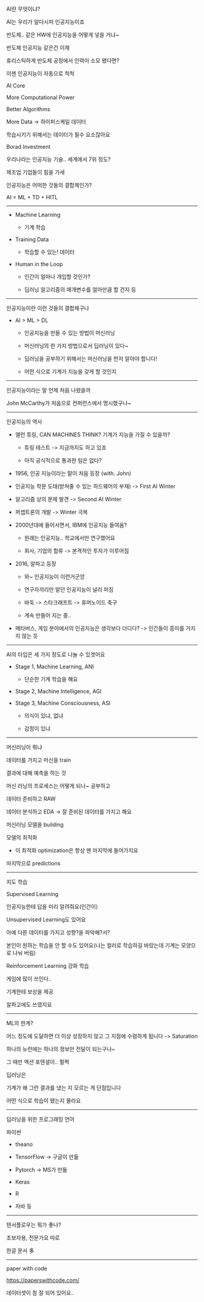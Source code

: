 AI란 무엇이냐? 

AI는 우리가 알다시피 인공지능이죠 

 

반도체.. 같은 HW에 인공지능을 어떻게 넣을 거냐~ 

 

반도체 인공지능 같은건 이제 

휴리스틱하게 반도체 공정에서 인력이 소모 됐다면? 

이젠 인공지능이 자동으로 척척 

 

AI Core 

More Computational Power 

Better Algorithms 

More Data -> 하이퍼스케일 데이터 

학습시키기 위해서는 데이터가 필수 요소잖아요 

Borad Investment 

 

우리나라는 인공지능 기술.. 세계에서 7위 정도? 

제조업 기업들이 힘을 가세 

인공지능은 어떠한 것들의 결합체인가? 

AI = ML + TD + HITL 

--- 

- Machine Learning 

    - 기계 학습 

- Training Data 

    - 학습할 수 있는! 데이터 

- Human in the Loop 

    - 인간이 얼마나 개입할 것인가? 

    - 딥러닝 알고리즘의 매개변수를 얼마만큼 할 건지 등 

 ---

인공지능이란 이런 것들의 결합체구나 

- AI > ML > DL 

    - 인공지능을 만들 수 있는 방법이 머신러닝 

    - 머신러닝의 한 가지 방법으로서 딥러닝이 있다~ 

    - 딥러닝을 공부하기 위해서는 머신러닝을 먼저 알아야 합니다! 

    - 어떤 식으로 기계가 지능을 갖게 할 것인지 

 ---

인공지능이라는 말 언제 처음 나왔을까 

John McCarthy가 처음으로 컨퍼런스에서 명시했구나~ 

---

인공지능의 역사 

- 앨런 튜링, CAN MACHINES THINK? 기계가 지능을 가질 수 있을까? 

    - 튜링 테스트 -> 지금까지도 하고 있죠 

    - 아직 공식적으로 통과한 팀은 없다? 

- 1956, 인공 지능이라는 말이 처음 등장 (with. John) 

- 인공지능 학문 도태(받쳐줄 수 있는 하드웨어의 부재) -> First AI Winter 

- 알고리즘 상의 문제 발견 -> Second AI Winter 

- 퍼셉트론의 개발 -> Winter 극복 

- 2000년대에 들어서면서, IBM에 인공지능 들여옴? 

    - 원래는 인공지능.. 학교에서만 연구했어요 

    - 회사, 기업의 합류 -> 본격적인 투자가 이루어짐 

- 2016, 알파고 등장 

    - 와~ 인공지능이 이런거군앙 

    - 연구자끼리만 알던 인공지능이 널리 퍼짐 

    - 바둑 -> 스타크래프트 -> 휴머노이드 축구 

    - 계속 만들어 지는 중.. 

- 메타버스, 게임 분야에서의 인공지능은 생각보다 더디다? -> 인간들이 흥미를 가지지 않는 듯 

---

AI의 타입은 세 가지 정도로 나눌 수 있겟어요 

- Stage 1, Machine Learning, ANI 

    - 단순한 기계 학습을 해요 

- Stage 2, Machine Intelligence, AGI 

- Stage 3, Machine Consciousness, ASI 

    - 의식이 있냐, 없냐 

    - 감정이 있냐 

---

머신러닝이 뭐냐 

데이터를 가지고 머신을 train 

결과에 대해 예측을 하는 것 

 

머신 러닝의 프로세스는 어떻게 되나~ 공부하고 

데이터 준비하고 RAW 

데이터 분석하고 EDA -> 잘 준비된 데이터를 가지고 해요 

머신러닝 모델을 building 

모델의 최적화 

- 이 최적화 optimization은 항상 맨 마지막에 들어가지요 

마지막으로 predictions 

---

지도 학습 

Supervised Learning 

인공지능한테 답을 미리 알려줘요(인간이) 

 

Unsupervised Learning도 있어요 

아예 다른 데이터를 가지고 성향?을 파악해?서? 

본인이 원하는 학습을 안 할 수도 있어요(나는 컬러로 학습하길 바랐는데 기계는 모양으로 나눠 버림)  



Reinforcement Learning 강화 학습 

게임에 많이 쓰인다.. 

기계한테 보상을 제공 

알파고에도 쓰였지요 

---

ML의 한계? 

어느 정도에 도달하면 더 이상 성장하지 않고 그 지점에 수렴하게 됩니다 -> Saturation 

 

하나의 뉴런에는 하나의 정보만 전달이 되는구나~ 

그 때만 액션 포텐셜이.. 펄쩍 

 

딥러닝은 

기계가 왜 그런 결과를 냈는 지 모르는 게 단점입니다 

어떤 식으로 학습이 됐는지 몰라요 

---

딥러닝을 위한 프로그래밍 언어 

파이썬 

- theano 

- TensorFlow -> 구글이 만듦 

- Pytorch -> MS가 만듦 

- Keras 

- R 

- 자바 등 

---

텐서플로우는 뭐가 좋나?

초보자용, 전문가요 따로

한글 문서 多

---

paper with code 

https://paperswithcode.com/ 

데이터셋이 참 잘 되어 있어요..